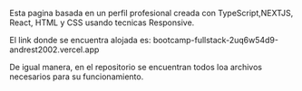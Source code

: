 Esta pagina basada en un perfil profesional creada con TypeScript,NEXTJS, React, HTML y CSS usando tecnicas Responsive.

El link donde se encuentra alojada es: bootcamp-fullstack-2uq6w54d9-andrest2002.vercel.app

De igual manera, en el repositorio se encuentran todos loa archivos necesarios para su funcionamiento.
